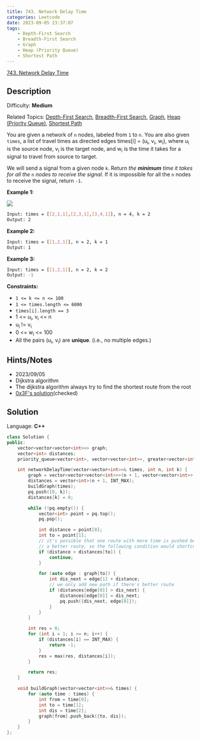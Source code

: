 ```yaml
---
title: 743. Network Delay Time
categories: Leetcode
date: 2023-09-05 23:37:07
tags:
    - Depth-First Search
    - Breadth-First Search
    - Graph
    - Heap (Priority Queue)
    - Shortest Path
---
```


[743\. Network Delay Time](https://leetcode.com/problems/network-delay-time/)

## Description

Difficulty: **Medium**

Related Topics: [Depth-First Search](https://leetcode.com/tag/https://leetcode.com/tag/depth-first-search//), [Breadth-First Search](https://leetcode.com/tag/https://leetcode.com/tag/breadth-first-search//), [Graph](https://leetcode.com/tag/https://leetcode.com/tag/graph//), [Heap (Priority Queue)](https://leetcode.com/tag/https://leetcode.com/tag/heap-priority-queue//), [Shortest Path](https://leetcode.com/tag/https://leetcode.com/tag/shortest-path//)

You are given a network of `n` nodes, labeled from `1` to `n`. You are also given `times`, a list of travel times as directed edges times[i] = (u<sub>i</sub>, v<sub>i</sub>, w<sub>i</sub>), where u<sub>i</sub> is the source node, v<sub>i</sub> is the target node, and w<sub>i</sub> is the time it takes for a signal to travel from source to target.

We will send a signal from a given node `k`. Return _the **minimum** time it takes for all the_ `n` _nodes to receive the signal_. If it is impossible for all the `n` nodes to receive the signal, return `-1`.

**Example 1:**

![](https://assets.leetcode.com/uploads/2019/05/23/931_example_1.png)

```bash
Input: times = [[2,1,1],[2,3,1],[3,4,1]], n = 4, k = 2
Output: 2
```

**Example 2:**

```bash
Input: times = [[1,2,1]], n = 2, k = 1
Output: 1
```

**Example 3:**

```bash
Input: times = [[1,2,1]], n = 2, k = 2
Output: -1
```

**Constraints:**

* `1 <= k <= n <= 100`
* `1 <= times.length <= 6000`
* `times[i].length == 3`
* 1 <= u<sub>i</sub>, v<sub>i</sub> <= n
* u<sub>i</sub> != v<sub>i</sub>
* 0 <= w<sub>i</sub> <= 100
* All the pairs (u<sub>i</sub>, v<sub>i</sub>) are **unique**. (i.e., no multiple edges.)

## Hints/Notes

* 2023/09/05
* Dijkstra algorithm
* The dijkstra algorithm always try to find the shortest route from the root
* [0x3F's solution](https://leetcode.cn/problems/network-delay-time/solutions/2668220/liang-chong-dijkstra-xie-fa-fu-ti-dan-py-ooe8/)(checked)

## Solution

Language: **C++**

```C++
class Solution {
public:
    vector<vector<vector<int>>> graph;
    vector<int> distances;
    priority_queue<vector<int>, vector<vector<int>>, greater<vector<int>>> pq;

    int networkDelayTime(vector<vector<int>>& times, int n, int k) {
        graph = vector<vector<vector<int>>>(n + 1, vector<vector<int>>());
        distances = vector<int>(n + 1, INT_MAX);
        buildGraph(times);
        pq.push({0, k});
        distances[k] = 0;

        while (!pq.empty()) {
            vector<int> point = pq.top();
            pq.pop();

            int distance = point[0];
            int to = point[1];
            // it's possible that one route with more time is pushed before
            // a better route, so the following condition would shortcut that
            if (distance > distances[to]) {
                continue;
            }

            for (auto edge : graph[to]) {
                int dis_next = edge[1] + distance;
                // we only add new path if there's better route
                if (distances[edge[0]] > dis_next) {
                    distances[edge[0]] = dis_next;
                    pq.push({dis_next, edge[0]});
                }
            }
        }

        int res = 0;
        for (int i = 1; i <= n; i++) {
            if (distances[i] == INT_MAX) {
                return -1;
            }
            res = max(res, distances[i]);
        }

        return res;
    }

    void buildGraph(vector<vector<int>>& times) {
        for (auto time : times) {
            int from = time[0];
            int to = time[1];
            int dis = time[2];
            graph[from].push_back({to, dis});
        }
    }
};
```
